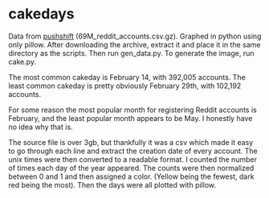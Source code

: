 # cakedays


Data from [pushshift](https://files.pushshift.io/reddit/) (69M_reddit_accounts.csv.gz). Graphed in python using only pillow.
After downloading the archive, extract it and place it in the same directory as the scripts. Then run gen_data.py. To generate the image, run cake.py.


The most common cakeday is February 14, with 392,005 accounts. The least common cakeday is pretty obviously February 29th, with 102,192 accounts. 

For some reason the most popular month for registering Reddit accounts is February, and the least popular month appears to be May. I honestly have no idea why that is.

The source file is over 3gb, but thankfully it was a csv which made it easy to go through each line and extract the creation date of every account. The unix times were then converted to a readable format. I counted the number of times each day of the year appeared. The counts were then normalized between 0 and 1 and then assigned a color. (Yellow being the fewest, dark red being the most). Then the days were all plotted with pillow. 


